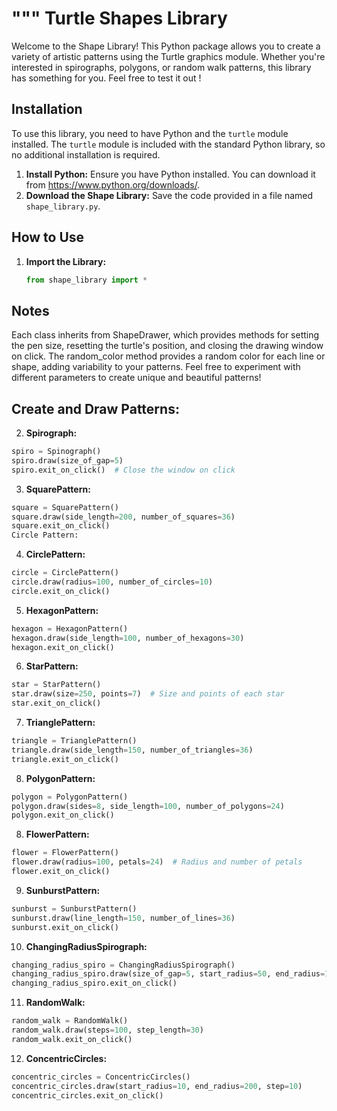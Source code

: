 """
Turtle Shapes Library
===================

Welcome to the Shape Library! This Python package allows you to create a variety of artistic patterns using the Turtle graphics module. Whether you're interested in spirographs, polygons, or random walk patterns, this library has something for you. Feel free to test it out !

Installation
-------------
To use this library, you need to have Python and the `turtle` module installed. The `turtle` module is included with the standard Python library, so no additional installation is required.

1. **Install Python:** Ensure you have Python installed. You can download it from https://www.python.org/downloads/.
2. **Download the Shape Library:** Save the code provided in a file named `shape_library.py`.

How to Use
-----------
1. **Import the Library:**

   ```python
   from shape_library import *

Notes
-----------
Each class inherits from ShapeDrawer, which provides methods for setting the pen size, resetting the turtle's position, and closing the drawing window on click.
The random_color method provides a random color for each line or shape, adding variability to your patterns.
Feel free to experiment with different parameters to create unique and beautiful patterns!

Create and Draw Patterns:
-----------
2. **Spirograph:**
```python
spiro = Spinograph()
spiro.draw(size_of_gap=5)
spiro.exit_on_click()  # Close the window on click
```

3. **SquarePattern:**
```python
square = SquarePattern()
square.draw(side_length=200, number_of_squares=36)
square.exit_on_click()
Circle Pattern:
```

4. **CirclePattern:**
```python
circle = CirclePattern()
circle.draw(radius=100, number_of_circles=10)
circle.exit_on_click()
```

5. **HexagonPattern:**
```python
hexagon = HexagonPattern()
hexagon.draw(side_length=100, number_of_hexagons=30)
hexagon.exit_on_click()
```

6. **StarPattern:**
```python
star = StarPattern()
star.draw(size=250, points=7)  # Size and points of each star
star.exit_on_click()
```

7. **TrianglePattern:**
```python
triangle = TrianglePattern()
triangle.draw(side_length=150, number_of_triangles=36)
triangle.exit_on_click()
```

8. **PolygonPattern:**
```python
polygon = PolygonPattern()
polygon.draw(sides=8, side_length=100, number_of_polygons=24)
polygon.exit_on_click()
```

8. **FlowerPattern:**
```python
flower = FlowerPattern()
flower.draw(radius=100, petals=24)  # Radius and number of petals
flower.exit_on_click()
```

9. **SunburstPattern:**
```python
sunburst = SunburstPattern()
sunburst.draw(line_length=150, number_of_lines=36)
sunburst.exit_on_click()
```

10. **ChangingRadiusSpirograph:**
```python
changing_radius_spiro = ChangingRadiusSpirograph()
changing_radius_spiro.draw(size_of_gap=5, start_radius=50, end_radius=180, step=5)
changing_radius_spiro.exit_on_click()
```

11. **RandomWalk:**
```python
random_walk = RandomWalk()
random_walk.draw(steps=100, step_length=30)
random_walk.exit_on_click()
```

12. **ConcentricCircles:**
```python
concentric_circles = ConcentricCircles()
concentric_circles.draw(start_radius=10, end_radius=200, step=10)
concentric_circles.exit_on_click()
```

